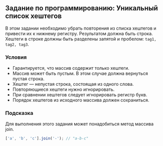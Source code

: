 ## Задание по программированию: Уникальный список хештегов

В этом задании необходимо убрать повторения из списка хештегов и привести их к нижнему регистру. Результатом должна быть строка. Хештеги в строке должны быть разделены запятой и пробелом: `tag1, tag2, tag3`.

### Условия
- Гарантируется, что массив содержит только хештеги.
- Массив может быть пустым. В этом случае должна вернуться пустая строка.
- Хештег — непустая строка, состоящая из одного слова.
- Повторяющиеся хештеги нужно игнорировать.
- При сравнении хештегов следует игнорировать регистр букв.
- Порядок хештегов из исходного массива должен сохраниться.

### Подсказка
Для выполнения этого задания может понадобиться метод массива join.

```JavaScript
['a', 'b', 'c'].join('-'); // "a-b-c"
```
